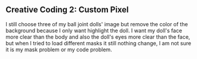 ## Creative Coding 2: Custom Pixel

I still choose three of my ball joint dolls' image but remove the color of the background because I only want highlight the doll. I want my doll's face more clear than the body and also the doll's eyes more clear than the face, but when I tried to load different masks it still nothing change, I am not sure it is my mask problem or my code problem.
